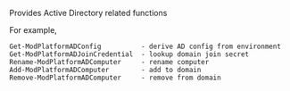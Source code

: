 Provides Active Directory related functions

For example,

```
Get-ModPlatformADConfig          - derive AD config from environment
Get-ModPlatformADJoinCredential  - lookup domain join secret
Rename-ModPlatformADComputer     - rename computer
Add-ModPlatformADComputer        - add to domain
Remove-ModPlatformADComputer     - remove from domain
```
